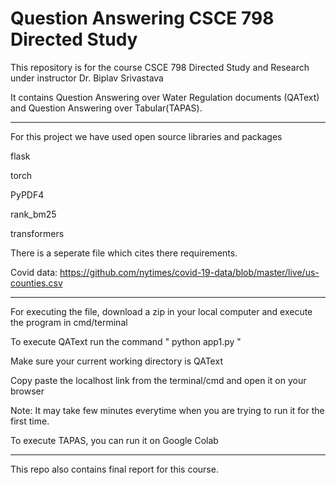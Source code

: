 # Question Answering CSCE 798 Directed Study
 
This repository is for the course CSCE 798 Directed Study and Research under instructor Dr. Biplav Srivastava

It contains Question Answering over Water Regulation documents (QAText) and Question Answering over Tabular(TAPAS).


*******************************************************************************
For this project we have used open source libraries and packages

flask 

torch

PyPDF4

rank_bm25

transformers

There is a seperate file which cites there requirements.


Covid data: https://github.com/nytimes/covid-19-data/blob/master/live/us-counties.csv

*******************************************************************************
For executing the file, download a zip in your local computer and execute the program in cmd/terminal

To execute QAText run the command " python app1.py  "


Make sure your current working directory is QAText

 

Copy paste the localhost link from the terminal/cmd and open it on your browser

Note: It may take few minutes everytime when you are trying to run it for the first time.

To execute TAPAS, you can run it on Google Colab

*******************************************************************************
This repo also contains final report for this course.
